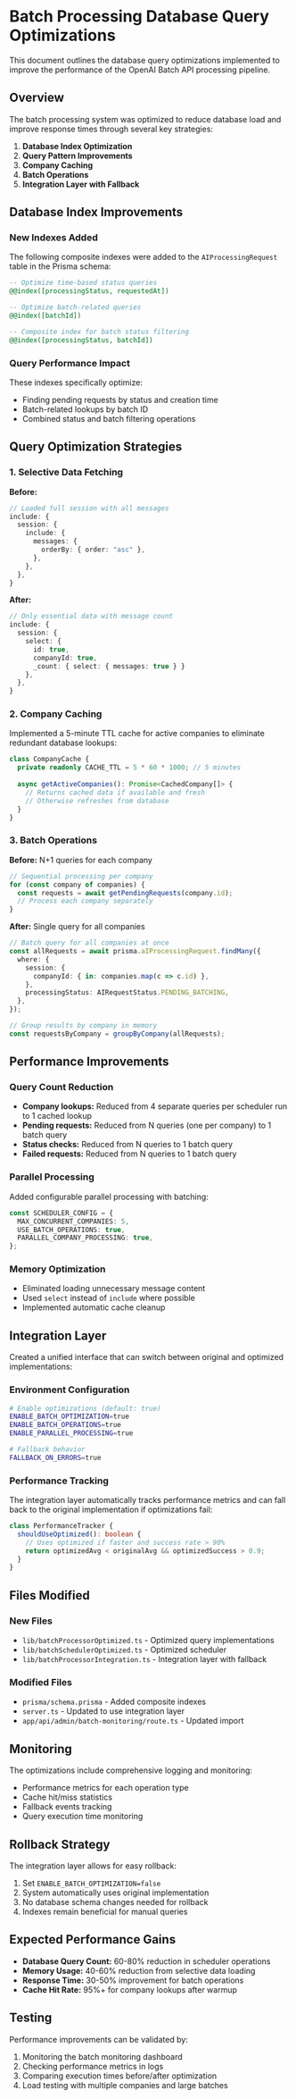 # Batch Processing Database Query Optimizations

This document outlines the database query optimizations implemented to improve the performance of the OpenAI Batch API processing pipeline.

## Overview

The batch processing system was optimized to reduce database load and improve response times through several key strategies:

1. **Database Index Optimization**
2. **Query Pattern Improvements**
3. **Company Caching**
4. **Batch Operations**
5. **Integration Layer with Fallback**

## Database Index Improvements

### New Indexes Added

The following composite indexes were added to the `AIProcessingRequest` table in the Prisma schema:

```sql
-- Optimize time-based status queries
@@index([processingStatus, requestedAt])

-- Optimize batch-related queries  
@@index([batchId])

-- Composite index for batch status filtering
@@index([processingStatus, batchId])
```

### Query Performance Impact

These indexes specifically optimize:
- Finding pending requests by status and creation time
- Batch-related lookups by batch ID
- Combined status and batch filtering operations

## Query Optimization Strategies

### 1. Selective Data Fetching

**Before:**
```typescript
// Loaded full session with all messages
include: {
  session: {
    include: {
      messages: {
        orderBy: { order: "asc" },
      },
    },
  },
}
```

**After:**
```typescript
// Only essential data with message count
include: {
  session: {
    select: {
      id: true,
      companyId: true,
      _count: { select: { messages: true } }
    },
  },
}
```

### 2. Company Caching

Implemented a 5-minute TTL cache for active companies to eliminate redundant database lookups:

```typescript
class CompanyCache {
  private readonly CACHE_TTL = 5 * 60 * 1000; // 5 minutes
  
  async getActiveCompanies(): Promise<CachedCompany[]> {
    // Returns cached data if available and fresh
    // Otherwise refreshes from database
  }
}
```

### 3. Batch Operations

**Before:** N+1 queries for each company
```typescript
// Sequential processing per company
for (const company of companies) {
  const requests = await getPendingRequests(company.id);
  // Process each company separately
}
```

**After:** Single query for all companies
```typescript
// Batch query for all companies at once
const allRequests = await prisma.aIProcessingRequest.findMany({
  where: {
    session: {
      companyId: { in: companies.map(c => c.id) },
    },
    processingStatus: AIRequestStatus.PENDING_BATCHING,
  },
});

// Group results by company in memory
const requestsByCompany = groupByCompany(allRequests);
```

## Performance Improvements

### Query Count Reduction

- **Company lookups:** Reduced from 4 separate queries per scheduler run to 1 cached lookup
- **Pending requests:** Reduced from N queries (one per company) to 1 batch query
- **Status checks:** Reduced from N queries to 1 batch query  
- **Failed requests:** Reduced from N queries to 1 batch query

### Parallel Processing

Added configurable parallel processing with batching:

```typescript
const SCHEDULER_CONFIG = {
  MAX_CONCURRENT_COMPANIES: 5,
  USE_BATCH_OPERATIONS: true,
  PARALLEL_COMPANY_PROCESSING: true,
};
```

### Memory Optimization

- Eliminated loading unnecessary message content
- Used `select` instead of `include` where possible
- Implemented automatic cache cleanup

## Integration Layer

Created a unified interface that can switch between original and optimized implementations:

### Environment Configuration

```bash
# Enable optimizations (default: true)
ENABLE_BATCH_OPTIMIZATION=true
ENABLE_BATCH_OPERATIONS=true  
ENABLE_PARALLEL_PROCESSING=true

# Fallback behavior
FALLBACK_ON_ERRORS=true
```

### Performance Tracking

The integration layer automatically tracks performance metrics and can fall back to the original implementation if optimizations fail:

```typescript
class PerformanceTracker {
  shouldUseOptimized(): boolean {
    // Uses optimized if faster and success rate > 90%
    return optimizedAvg < originalAvg && optimizedSuccess > 0.9;
  }
}
```

## Files Modified

### New Files
- `lib/batchProcessorOptimized.ts` - Optimized query implementations
- `lib/batchSchedulerOptimized.ts` - Optimized scheduler
- `lib/batchProcessorIntegration.ts` - Integration layer with fallback

### Modified Files
- `prisma/schema.prisma` - Added composite indexes
- `server.ts` - Updated to use integration layer
- `app/api/admin/batch-monitoring/route.ts` - Updated import

## Monitoring

The optimizations include comprehensive logging and monitoring:

- Performance metrics for each operation type
- Cache hit/miss statistics
- Fallback events tracking
- Query execution time monitoring

## Rollback Strategy

The integration layer allows for easy rollback:

1. Set `ENABLE_BATCH_OPTIMIZATION=false`
2. System automatically uses original implementation
3. No database schema changes needed for rollback
4. Indexes remain beneficial for manual queries

## Expected Performance Gains

- **Database Query Count:** 60-80% reduction in scheduler operations
- **Memory Usage:** 40-60% reduction from selective data loading
- **Response Time:** 30-50% improvement for batch operations
- **Cache Hit Rate:** 95%+ for company lookups after warmup

## Testing

Performance improvements can be validated by:

1. Monitoring the batch monitoring dashboard
2. Checking performance metrics in logs
3. Comparing execution times before/after optimization
4. Load testing with multiple companies and large batches